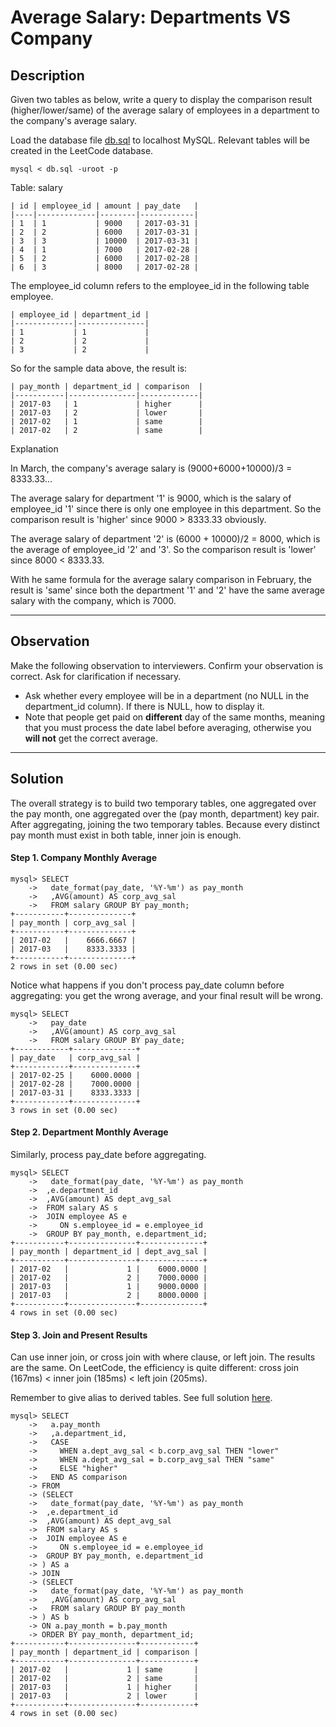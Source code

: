 # Average Salary: Departments VS Company

## Description

Given two tables as below, write a query to display the comparison result (higher/lower/same) of the average salary of employees in a department to the company's average salary.
 
Load the database file [db.sql](db.sql) to localhost MySQL. Relevant tables will be created in the LeetCode database. 
```
mysql < db.sql -uroot -p
```

Table: salary
```
| id | employee_id | amount | pay_date   |
|----|-------------|--------|------------|
| 1  | 1           | 9000   | 2017-03-31 |
| 2  | 2           | 6000   | 2017-03-31 |
| 3  | 3           | 10000  | 2017-03-31 |
| 4  | 1           | 7000   | 2017-02-28 |
| 5  | 2           | 6000   | 2017-02-28 |
| 6  | 3           | 8000   | 2017-02-28 |
 ```

The employee_id column refers to the employee_id in the following table employee.
 
```
| employee_id | department_id |
|-------------|---------------|
| 1           | 1             |
| 2           | 2             |
| 3           | 2             |
 ```

So for the sample data above, the result is:
 
```
| pay_month | department_id | comparison  |
|-----------|---------------|-------------|
| 2017-03   | 1             | higher      |
| 2017-03   | 2             | lower       |
| 2017-02   | 1             | same        |
| 2017-02   | 2             | same        |
 ```

Explanation
 

In March, the company's average salary is (9000+6000+10000)/3 = 8333.33...
 

The average salary for department '1' is 9000, which is the salary of employee_id '1' since there is only one employee in this department. So the comparison result is 'higher' since 9000 > 8333.33 obviously.
 

The average salary of department '2' is (6000 + 10000)/2 = 8000, which is the average of employee_id '2' and '3'. So the comparison result is 'lower' since 8000 < 8333.33.
 

With he same formula for the average salary comparison in February, the result is 'same' since both the department '1' and '2' have the same average salary with the company, which is 7000.

---
## Observation
Make the following observation to interviewers. Confirm your observation is correct. Ask for clarification if necessary.
* Ask whether every employee will be in a department (no NULL in the department_id column). If there is NULL, how to display it.
* Note that people get paid on __different__ day of the same months, meaning that you must process the date label before averaging, otherwise you __will not__ get the correct average.

---
## Solution
The overall strategy is to build two temporary tables, one aggregated over the pay month, one aggregated over the (pay month, department) key pair. After aggregating, joining the two temporary tables. Because every distinct pay month must exist in both table, inner join is enough.

#### Step 1. Company Monthly Average
```
mysql> SELECT 
    ->   date_format(pay_date, '%Y-%m') as pay_month
    ->   ,AVG(amount) AS corp_avg_sal 
    ->   FROM salary GROUP BY pay_month;
+-----------+--------------+
| pay_month | corp_avg_sal |
+-----------+--------------+
| 2017-02   |    6666.6667 |
| 2017-03   |    8333.3333 |
+-----------+--------------+
2 rows in set (0.00 sec)
```

Notice what happens if you don't process pay_date column before aggregating: you get the wrong average, and your final result will be wrong.

```
mysql> SELECT 
    ->   pay_date
    ->   ,AVG(amount) AS corp_avg_sal 
    ->   FROM salary GROUP BY pay_date;
+------------+--------------+
| pay_date   | corp_avg_sal |
+------------+--------------+
| 2017-02-25 |    6000.0000 |
| 2017-02-28 |    7000.0000 |
| 2017-03-31 |    8333.3333 |
+------------+--------------+
3 rows in set (0.00 sec)
```

#### Step 2. Department Monthly Average
Similarly, process pay_date before aggregating.

```
mysql> SELECT 
    ->   date_format(pay_date, '%Y-%m') as pay_month
    ->  ,e.department_id
    ->  ,AVG(amount) AS dept_avg_sal 
    ->  FROM salary AS s
    ->  JOIN employee AS e
    ->     ON s.employee_id = e.employee_id
    ->  GROUP BY pay_month, e.department_id;
+-----------+---------------+--------------+
| pay_month | department_id | dept_avg_sal |
+-----------+---------------+--------------+
| 2017-02   |             1 |    6000.0000 |
| 2017-02   |             2 |    7000.0000 |
| 2017-03   |             1 |    9000.0000 |
| 2017-03   |             2 |    8000.0000 |
+-----------+---------------+--------------+
4 rows in set (0.00 sec)
```

#### Step 3. Join and Present Results
Can use inner join, or cross join with where clause, or left join. The results are the same. On LeetCode, the efficiency is quite different: cross join (167ms) < inner join (185ms) < left join (205ms).

Remember to give alias to derived tables. See full solution [here](mysql_session_vars.sql).

```
mysql> SELECT  
    ->   a.pay_month
    ->   ,a.department_id, 
    ->   CASE
    ->     WHEN a.dept_avg_sal < b.corp_avg_sal THEN "lower"
    ->     WHEN a.dept_avg_sal = b.corp_avg_sal THEN "same"
    ->     ELSE "higher"
    ->   END AS comparison
    -> FROM
    -> (SELECT 
    ->   date_format(pay_date, '%Y-%m') as pay_month
    ->  ,e.department_id
    ->  ,AVG(amount) AS dept_avg_sal 
    ->  FROM salary AS s
    ->  JOIN employee AS e
    ->     ON s.employee_id = e.employee_id
    ->  GROUP BY pay_month, e.department_id
    -> ) AS a
    -> JOIN
    -> (SELECT 
    ->   date_format(pay_date, '%Y-%m') as pay_month
    ->   ,AVG(amount) AS corp_avg_sal 
    ->   FROM salary GROUP BY pay_month
    -> ) AS b
    -> ON a.pay_month = b.pay_month
    -> ORDER BY pay_month, department_id;
+-----------+---------------+------------+
| pay_month | department_id | comparison |
+-----------+---------------+------------+
| 2017-02   |             1 | same       |
| 2017-02   |             2 | same       |
| 2017-03   |             1 | higher     |
| 2017-03   |             2 | lower      |
+-----------+---------------+------------+
4 rows in set (0.00 sec)
```